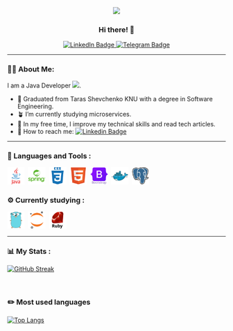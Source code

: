 <div id="header" align="center">
  <img src="https://media4.giphy.com/media/v1.Y2lkPTc5MGI3NjExMGZqZzNuczEyaGFoanZxeWFjaGx1dmlvYWthbzR6c2dxZDhoamZraiZlcD12MV9pbnRlcm5hbF9naWZfYnlfaWQmY3Q9cw/9cghZPGI3DiSygM6j7/giphy.gif" width="100"/>
</div>

<div align="center">

### Hi there! 👋
</div>

<div id="badges" align="center">
  <a href="http://www.linkedin.com/in/polina-nepochatova">
    <img src="https://img.shields.io/badge/LinkedIn-blue?style=for-the-badge&logo=linkedin&logoColor=white" alt="LinkedIn Badge"/>
  </a>
  <a href="https://t.me/poLLi_ne">
    <img src="https://img.shields.io/badge/Telegram-blue?style=for-the-badge&logo=telegram&logoColor=white" alt="Telegram Badge"/>
  </a>
</div>

---

### :woman_technologist: About Me:
I am a Java Developer <img src="https://media.giphy.com/media/WUlplcMpOCEmTGBtBW/giphy.gif" width="30">.

- :school: Graduated from Taras Shevchenko KNU with a degree in Software Engineering.
- :potted_plant: I’m currently studying microservices.
- :ice_cream: In my free time, I improve my technical skills and read tech articles.
- :dizzy: How to reach me: [![Linkedin Badge](https://img.shields.io/badge/-Telegram-blue?style=flat&logo=Telegram&logoColor=white)](http://www.linkedin.com/in/polina-nepochatova)

---

### :toolbox: Languages and Tools :
<div>
    <img src="https://github.com/devicons/devicon/blob/master/icons/java/java-original-wordmark.svg" title="Java" alt="Java" width="40" height="40"/>&nbsp;
  <img src="https://github.com/devicons/devicon/blob/master/icons/spring/spring-original-wordmark.svg" title="Spring" alt="Spring" width="40" height="40"/>&nbsp;
  <img src="https://github.com/devicons/devicon/blob/master/icons/css3/css3-plain-wordmark.svg"  title="CSS3" alt="CSS" width="40" height="40"/>&nbsp;
  <img src="https://github.com/devicons/devicon/blob/master/icons/html5/html5-original.svg" title="HTML5" alt="HTML" width="40" height="40"/>&nbsp;
  <img src="https://github.com/devicons/devicon/blob/master/icons/bootstrap/bootstrap-original-wordmark.svg" title="bootstrap" alt="bootstrap" width="40" height="40"/>&nbsp;
  <img src="https://github.com/devicons/devicon/blob/master/icons/docker/docker-original.svg" title="docker" alt="docker" width="40" height="40"/>&nbsp;
<img src="https://github.com/devicons/devicon/blob/master/icons/postgresql/postgresql-original.svg" title="postgresql" alt="postgresql" width="40" height="40"/>&nbsp;
</div>

### :gear: Currently studying :

<div>
    <img src="https://github.com/devicons/devicon/blob/master/icons/go/go-original.svg" title="Go" alt="Go" width="40" height="40"/>&nbsp;
  <img src="https://github.com/devicons/devicon/blob/master/icons/jupyter/jupyter-original.svg" title="jupyter" alt="jupyter" width="40" height="40"/>&nbsp;
   <img src="https://github.com/devicons/devicon/blob/master/icons/ruby/ruby-original-wordmark.svg" title="ruby" alt="ruby" width="40" height="40"/>&nbsp;
</div>

---

### :bar_chart: My Stats :

[![GitHub Streak](http://github-readme-streak-stats.herokuapp.com?user=Nepochatova-Polina&theme=ocean-dark&hide_border=true&card_width=800)](https://git.io/streak-stats)
<br/><br/><br/>

### :pencil2: Most used languages
[![Top Langs](https://github-readme-stats.vercel.app/api/top-langs/?username=Nepochatova-Polina&layout=compact&theme=vision-friendly-dark)](https://github.com/anuraghazra/github-readme-stats)

